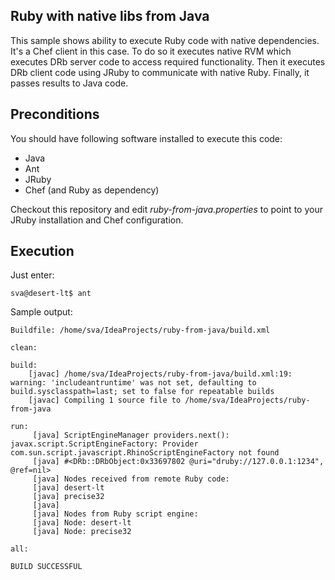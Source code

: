 Ruby with native libs from Java
-------------------------------


This sample shows ability to execute Ruby code with native dependencies. It's a Chef client in this case.
 To do so it executes native RVM which executes DRb server code to access required functionality. Then it
 executes DRb client code using JRuby to communicate with native Ruby. Finally, it passes results to Java code.

Preconditions
-------------

You should have following software installed to execute this code:

*   Java
*   Ant
*   JRuby
*   Chef (and Ruby as dependency)

Checkout this repository and edit _ruby-from-java.properties_ to point to your JRuby installation
 and Chef configuration.

Execution
---------

Just enter:

    sva@desert-lt$ ant


Sample output:

    Buildfile: /home/sva/IdeaProjects/ruby-from-java/build.xml

    clean:

    build:
        [javac] /home/sva/IdeaProjects/ruby-from-java/build.xml:19: warning: 'includeantruntime' was not set, defaulting to build.sysclasspath=last; set to false for repeatable builds
        [javac] Compiling 1 source file to /home/sva/IdeaProjects/ruby-from-java

    run:
         [java] ScriptEngineManager providers.next(): javax.script.ScriptEngineFactory: Provider com.sun.script.javascript.RhinoScriptEngineFactory not found
         [java] #<DRb::DRbObject:0x33697802 @uri="druby://127.0.0.1:1234", @ref=nil>
         [java] Nodes received from remote Ruby code:
         [java] desert-lt
         [java] precise32
         [java]
         [java] Nodes from Ruby script engine:
         [java] Node: desert-lt
         [java] Node: precise32

    all:

    BUILD SUCCESSFUL
